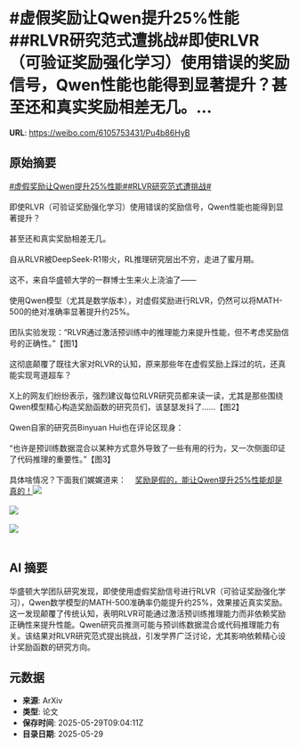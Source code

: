 # #虚假奖励让Qwen提升25%性能##RLVR研究范式遭挑战#即使RLVR（可验证奖励强化学习）使用错误的奖励信号，Qwen性能也能得到显著提升？甚至还和真实奖励相差无几。...

**URL**: https://weibo.com/6105753431/Pu4b86HyB

## 原始摘要

<a href="https://m.weibo.cn/search?containerid=231522type%3D1%26t%3D10%26q%3D%23%E8%99%9A%E5%81%87%E5%A5%96%E5%8A%B1%E8%AE%A9Qwen%E6%8F%90%E5%8D%8725%25%E6%80%A7%E8%83%BD%23&amp;extparam=%23%E8%99%9A%E5%81%87%E5%A5%96%E5%8A%B1%E8%AE%A9Qwen%E6%8F%90%E5%8D%8725%25%E6%80%A7%E8%83%BD%23" data-hide=""><span class="surl-text">#虚假奖励让Qwen提升25%性能#</span></a><a href="https://m.weibo.cn/search?containerid=231522type%3D1%26t%3D10%26q%3D%23RLVR%E7%A0%94%E7%A9%B6%E8%8C%83%E5%BC%8F%E9%81%AD%E6%8C%91%E6%88%98%23&amp;extparam=%23RLVR%E7%A0%94%E7%A9%B6%E8%8C%83%E5%BC%8F%E9%81%AD%E6%8C%91%E6%88%98%23" data-hide=""><span class="surl-text">#RLVR研究范式遭挑战#</span></a><br><br>即使RLVR（可验证奖励强化学习）使用错误的奖励信号，Qwen性能也能得到显著提升？<br><br>甚至还和真实奖励相差无几。<br><br>自从RLVR被DeepSeek-R1带火，RL推理研究层出不穷，走进了蜜月期。<br><br>这不，来自华盛顿大学的一群博士生来火上浇油了——<br><br>使用Qwen模型（尤其是数学版本），对虚假奖励进行RLVR，仍然可以将MATH-500的绝对准确率显著提升约25%。<br><br>团队实验发现：“RLVR通过激活预训练中的推理能力来提升性能，但不考虑奖励信号的正确性。”【图1】<br><br>这彻底颠覆了既往大家对RLVR的认知，原来那些年在虚假奖励上踩过的坑，还真能实现弯道超车？<br><br>X上的网友们纷纷表示，强烈建议每位RLVR研究员都来读一读，尤其是那些围绕Qwen模型精心构造奖励函数的研究员们，该瑟瑟发抖了……【图2】<br><br>Qwen自家的研究员Binyuan Hui也在评论区现身：<br><br>“也许是预训练数据混合以某种方式意外导致了一些有用的行为，又一次侧面印证了代码推理的重要性。”【图3】<br><br>具体啥情况？下面我们娓娓道来：<a href="https://weibo.cn/sinaurl?u=https%3A%2F%2Fmp.weixin.qq.com%2Fs%2FJ54SU9M-h8v2Mz2AJdXJXA" data-hide=""><span class="url-icon"><img style="width: 1rem;height: 1rem" src="https://h5.sinaimg.cn/upload/2015/09/25/3/timeline_card_small_web_default.png" referrerpolicy="no-referrer"></span><span class="surl-text">奖励是假的，能让Qwen提升25%性能却是真的！</span></a><img style="" src="https://tvax3.sinaimg.cn/large/006Fd7o3gy1i1wdy30uptj30us0e4gum.jpg" referrerpolicy="no-referrer"><br><br><img style="" src="https://tvax3.sinaimg.cn/large/006Fd7o3gy1i1wdy4zgpkj30wk0ein3y.jpg" referrerpolicy="no-referrer"><br><br><img style="" src="https://tvax2.sinaimg.cn/large/006Fd7o3gy1i1wdy6lgjpj30x20eygsa.jpg" referrerpolicy="no-referrer"><br><br>

## AI 摘要

华盛顿大学团队研究发现，即使使用虚假奖励信号进行RLVR（可验证奖励强化学习），Qwen数学模型的MATH-500准确率仍能提升约25%，效果接近真实奖励。这一发现颠覆了传统认知，表明RLVR可能通过激活预训练推理能力而非依赖奖励正确性来提升性能。Qwen研究员推测可能与预训练数据混合或代码推理能力有关。该结果对RLVR研究范式提出挑战，引发学界广泛讨论，尤其影响依赖精心设计奖励函数的研究方向。

## 元数据

- **来源**: ArXiv
- **类型**: 论文
- **保存时间**: 2025-05-29T09:04:11Z
- **目录日期**: 2025-05-29
